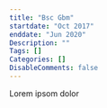 ```yaml
---
title: "Bsc Gbm"
startdate: "Oct 2017"
enddate: "Jun 2020"
Description: ""
Tags: []
Categories: []
DisableComments: false
---
```

Lorem ipsom dolor
